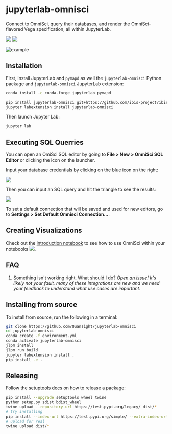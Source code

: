 # jupyterlab-omnisci

Connect to OmniSci, query their databases, and render the OmniSci-flavored Vega specification,
all within JupyterLab.

[![](https://img.shields.io/pypi/v/jupyterlab-omnisci.svg)](https://pypi.python.org/pypi/jupyterlab-omnisci) [![](https://img.shields.io/npm/v/jupyterlab-omnisci.svg?style=flat-square)](https://www.npmjs.com/package/jupyterlab-omnisci)

![example](./screenshot.png)

## Installation

First, install JupyterLab and `pymapd` as well the `jupyterlab-omnisci` Python package and
`jupyterlab-omnisci` JupyterLab extension:

```bash
conda install -c conda-forge jupyterlab pymapd

pip install jupyterlab-omnisci git+https://github.com/ibis-project/ibis.git@5672feb8516d56c7c9d9faacc083c6e6f9b953fa
jupyter labextension install jupyterlab-omnisci
```

Then launch Jupyter Lab:

```bash
jupyter lab
```

## Executing SQL Querries

You can open an OmiSci SQL editor by going to **File > New > OmniSci SQL Editor** or clicking the icon on the launcher.

Input your database credentials by clicking on the blue icon on the right:

![](https://user-images.githubusercontent.com/1186124/49897086-243ba800-fe23-11e8-8bf4-78f35d4fe9ce.png)

Then you can input an SQL query and hit the triangle to see the results:

![](https://user-images.githubusercontent.com/1186124/49897052-0e2de780-fe23-11e8-9265-4bfad02c1f7e.png)

To set a default connection that will be saved and used for new editors, go to **Settings > Set Default Omnisci Connection...**.

## Creating Visualizations

Check out the [introduction notebook](./notebooks/Introduction.ipynb) to see how to use OmniSci within your notebooks [![](https://mybinder.org/badge.svg)](https://mybinder.org/v2/gh/Quansight/jupyterlab-omnisci/master?urlpath=lab/tree/notebooks/Introduction.ipynb).

## FAQ

1. Something isn't working right. What should I do?
   _[Open an issue!](https://github.com/Quansight/jupyterlab-omnisci/issues/new?assignees=&labels=bug&template=bug_report.md&title=%5BBUG%5D+) It's likely not your fault, many of these integrations are new and we need your feedback to understand what use cases are important_.

## Installing from source

To install from source, run the following in a terminal:

```bash
git clone https://github.com/Quansight/jupyterlab-omnisci
cd jupyterlab-omnisci
conda create -f environment.yml
conda activate jupyterlab-omnisci
jlpm install
jlpm run build
jupyter labextension install .
pip install -e .
```

## Releasing

Follow the [setuptools docs](https://setuptools.readthedocs.io/en/latest/setuptools.html#distributing-a-setuptools-based-project) on how to release
a package:

```bash
pip install --upgrade setuptools wheel twine
python setup.py sdist bdist_wheel
twine upload --repository-url https://test.pypi.org/legacy/ dist/*
# try installing
pip install --index-url https://test.pypi.org/simple/ --extra-index-url https://pypi.org/simple jupyterlab_omnisci
# upload for real
twine upload dist/*
```
